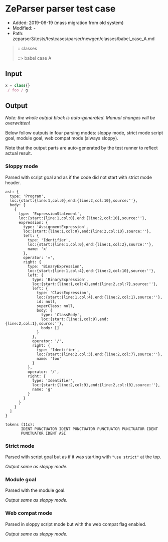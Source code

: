 # ZeParser parser test case

- Added: 2019-06-19 (mass migration from old system)
- Modified: -
- Path: zeparser3/tests/testcases/parser/newgen/classes/babel_case_A.md

> :: classes
>
> ::> babel case A

## Input

`````js
x = class{} 
 / foo / g
`````

## Output

_Note: the whole output block is auto-generated. Manual changes will be overwritten!_

Below follow outputs in four parsing modes: sloppy mode, strict mode script goal, module goal, web compat mode (always sloppy).

Note that the output parts are auto-generated by the test runner to reflect actual result.

### Sloppy mode

Parsed with script goal and as if the code did not start with strict mode header.

`````
ast: {
  type: 'Program',
  loc:{start:{line:1,col:0},end:{line:2,col:10},source:''},
  body: [
    {
      type: 'ExpressionStatement',
      loc:{start:{line:1,col:0},end:{line:2,col:10},source:''},
      expression: {
        type: 'AssignmentExpression',
        loc:{start:{line:1,col:0},end:{line:2,col:10},source:''},
        left: {
          type: 'Identifier',
          loc:{start:{line:1,col:0},end:{line:1,col:2},source:''},
          name: 'x'
        },
        operator: '=',
        right: {
          type: 'BinaryExpression',
          loc:{start:{line:1,col:4},end:{line:2,col:10},source:''},
          left: {
            type: 'BinaryExpression',
            loc:{start:{line:1,col:4},end:{line:2,col:7},source:''},
            left: {
              type: 'ClassExpression',
              loc:{start:{line:1,col:4},end:{line:2,col:1},source:''},
              id: null,
              superClass: null,
              body: {
                type: 'ClassBody',
                loc:{start:{line:1,col:9},end:{line:2,col:1},source:''},
                body: []
              }
            },
            operator: '/',
            right: {
              type: 'Identifier',
              loc:{start:{line:2,col:3},end:{line:2,col:7},source:''},
              name: 'foo'
            }
          },
          operator: '/',
          right: {
            type: 'Identifier',
            loc:{start:{line:2,col:9},end:{line:2,col:10},source:''},
            name: 'g'
          }
        }
      }
    }
  ]
}

tokens (11x):
       IDENT PUNCTUATOR IDENT PUNCTUATOR PUNCTUATOR PUNCTUATOR IDENT
       PUNCTUATOR IDENT ASI
`````

### Strict mode

Parsed with script goal but as if it was starting with `"use strict"` at the top.

_Output same as sloppy mode._

### Module goal

Parsed with the module goal.

_Output same as sloppy mode._

### Web compat mode

Parsed in sloppy script mode but with the web compat flag enabled.

_Output same as sloppy mode._
